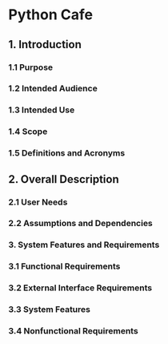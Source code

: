 # Python Cafe
## 1. Introduction
### 1.1 Purpose
### 1.2 Intended Audience
### 1.3 Intended Use
### 1.4 Scope
### 1.5 Definitions and Acronyms
## 2. Overall Description
### 2.1 User Needs
### 2.2 Assumptions and Dependencies
### 3. System Features and Requirements
### 3.1 Functional Requirements
### 3.2 External Interface Requirements
### 3.3 System Features
### 3.4 Nonfunctional Requirements
